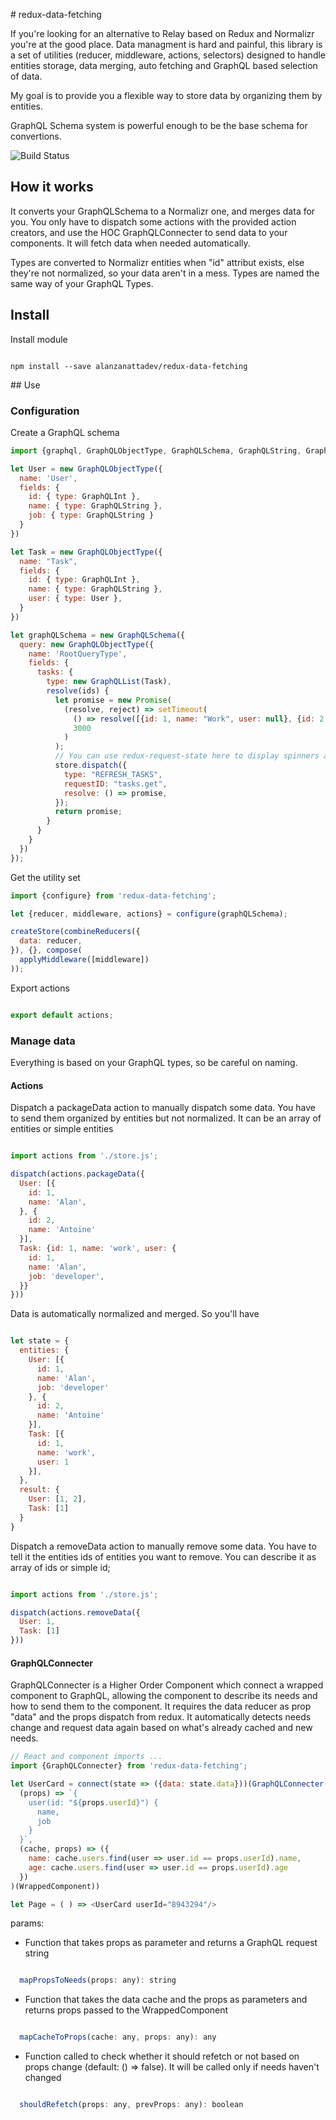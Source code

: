# redux-data-fetching

If you're looking for an alternative to Relay based on Redux and Normalizr you're at the good place. Data managment is hard and painful, this library is a set of utilities (reducer, middleware, actions, selectors) designed to handle entities storage, data merging, auto fetching and GraphQL based selection of data.

My goal is to provide you a flexible way to store data by organizing them by entities.

GraphQL Schema system is powerful enough to be the base schema for convertions.

![Build Status](https://circleci.com/gh/veyo-care/redux-data-fetching.svg?&style=shield&circle-token=bc115cf5f1754f6a3b14c15fe147ed444bd9f872)

## How it works

It converts your GraphQLSchema to a Normalizr one, and merges data for you. You only have to dispatch some actions with the provided action creators, and use the HOC GraphQLConnecter to send data to your components. It will fetch data when needed automatically.

Types are converted to Normalizr entities when "id" attribut exists, else they're not normalized, so your data aren't in a mess. Types are named the same way of your GraphQL Types.

## Install

Install module
```shell

npm install --save alanzanattadev/redux-data-fetching
```

## Use

### Configuration

Create a GraphQL schema
```javascript
import {graphql, GraphQLObjectType, GraphQLSchema, GraphQLString, GraphQLList} from 'graphql';

let User = new GraphQLObjectType({
  name: 'User',
  fields: {
    id: { type: GraphQLInt },
    name: { type: GraphQLString },
    job: { type: GraphQLString }
  }
})

let Task = new GraphQLObjectType({
  name: "Task",
  fields: {
    id: { type: GraphQLInt },
    name: { type: GraphQLString },
    user: { type: User },
  }
})

let graphQLSchema = new GraphQLSchema({
  query: new GraphQLObjectType({
    name: 'RootQueryType',
    fields: {
      tasks: {
        type: new GraphQLList(Task),
        resolve(ids) {
          let promise = new Promise(
            (resolve, reject) => setTimeout(
              () => resolve([{id: 1, name: "Work", user: null}, {id: 2, name: "Sleep", user: {id: 1, name: 'Alan'}}]),
              3000
            )
          );
          // You can use redux-request-state here to display spinners and others
          store.dispatch({
            type: "REFRESH_TASKS",
            requestID: "tasks.get",
            resolve: () => promise,
          });
          return promise;
        }
      }
    }
  })
});
```

Get the utility set
```javascript
import {configure} from 'redux-data-fetching';

let {reducer, middleware, actions} = configure(graphQLSchema);

createStore(combineReducers({
  data: reducer,
}), {}, compose(
  applyMiddleware([middleware])
));
```

Export actions
```javascript

export default actions;

```

### Manage data

Everything is based on your GraphQL types, so be careful on naming.

#### Actions

Dispatch a packageData action to manually dispatch some data. You have to send them organized by entities but not normalized. It can be an array of entities or simple entities
```javascript

import actions from './store.js';

dispatch(actions.packageData({
  User: [{
    id: 1,
    name: 'Alan',
  }, {
    id: 2,
    name: 'Antoine'
  }],
  Task: {id: 1, name: 'work', user: {
    id: 1,
    name: 'Alan',
    job: 'developer',
  }}
}))
```

Data is automatically normalized and merged. So you'll have
```javascript

let state = {
  entities: {
    User: [{
      id: 1,
      name: 'Alan',
      job: 'developer'
    }, {
      id: 2,
      name: 'Antoine'
    }],
    Task: [{
      id: 1,
      name: 'work',
      user: 1
    }],
  },
  result: {
    User: [1, 2],
    Task: [1]
  }
}

```

Dispatch a removeData action to manually remove some data. You have to tell it the entities ids of entities you want to remove. You can describe it as array of ids or simple id;
```javascript

import actions from './store.js';

dispatch(actions.removeData({
  User: 1,
  Task: [1]
}))

```

#### GraphQLConnecter
GraphQLConnecter is a Higher Order Component which connect a wrapped component to GraphQL, allowing the component to describe its needs and how to send them to the component. It requires the data reducer as prop "data" and the props dispatch from redux. It automatically detects needs change and request data again based on what's already cached and new needs.

```javascript
// React and component imports ...
import {GraphQLConnecter} from 'redux-data-fetching';

let UserCard = connect(state => ({data: state.data}))(GraphQLConnecter(
  (props) => `{
    user(id: "${props.userId}") {
      name,
      job
    }
  }`,
  (cache, props) => ({
    name: cache.users.find(user => user.id == props.userId).name,
    age: cache.users.find(user => user.id == props.userId).age
  })
)(WrappedComponent))

let Page = ( ) => <UserCard userId="8943294"/>
```

params:
  - Function that takes props as parameter and returns a GraphQL request string
  ```javascript

    mapPropsToNeeds(props: any): string
  ```
  - Function that takes the data cache and the props as parameters and returns props passed to the WrappedComponent
  ```javascript

    mapCacheToProps(cache: any, props: any): any
  ```

  - Function called to check whether it should refetch or not based on props change (default: () => false). It will be called only if needs haven't changed
  ```javascript

    shouldRefetch(props: any, prevProps: any): boolean
  ```
